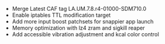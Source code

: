 - Merge Latest CAF tag LA.UM.7.8.r4-01000-SDM710.0
- Enable iptables TTL modification target
- Add more input boost patchsets for snappier app launch
- Memory optimization with lz4 zram and sigkill reaper
- Add accessible vibration adjustment and kcal color control
